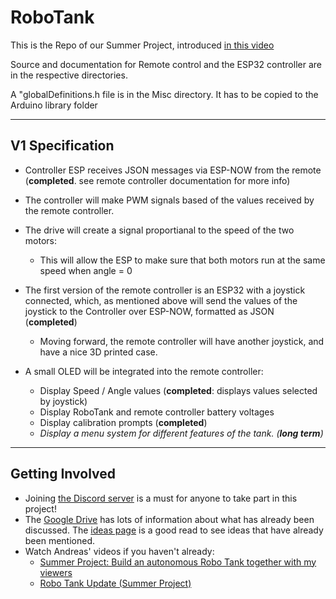 # RoboTank

This is the Repo of our Summer Project, introduced [in this video](https://youtu.be/tjFopEwtp18
)


Source and documentation for Remote control and the ESP32 controller are in the respective directories.

A "globalDefinitions.h file is in the Misc directory. It has to be copied to the Arduino library folder

---
## V1 Specification
* Controller ESP receives JSON messages via ESP-NOW from the remote (**completed**. see remote controller documentation for more info)
* The controller will make PWM signals based of the values received by the remote controller.
* The drive will create a signal proportianal to the speed of the two motors:
    * This will allow the ESP to make sure that both motors run at the same speed when angle = 0

* The first version of the remote controller is an ESP32 with a joystick connected, which, as mentioned above will send the values of the joystick to the Controller over ESP-NOW, formatted as JSON (**completed**)
    * Moving forward, the remote controller will have another joystick, and have a nice 3D printed case.
* A small OLED will be integrated into the remote controller:
    * Display Speed / Angle values (**completed**: displays values selected by joystick)
    * Display RoboTank and remote controller battery voltages
    * Display calibration prompts (**completed**)
    * *Display a menu system for different features of the tank. (**long term**)*

---
## Getting Involved
* Joining [the Discord server](https://discord.gg/qsf9wgq) is a must for anyone to take part in this project!
* The [Google Drive](https://drive.google.com/drive/folders/1kyE0lTHJltUxwlJrEisewf1MkYsreueS) has lots of information about what has already been discussed. The [ideas page](https://docs.google.com/document/d/1vkkHuSMScHjFKJGnA5bpHOsTGzSksKyNr09aGIKpglI/edit) is a good read to see ideas that have already been mentioned.
* Watch Andreas' videos if you haven't already:
    * [Summer Project: Build an autonomous Robo Tank together with my viewers](https://www.youtube.com/watch?v=tjFopEwtp18)
    * [Robo Tank Update (Summer Project)](https://www.youtube.com/watch?v=AIBTRxL6ICc)
  
